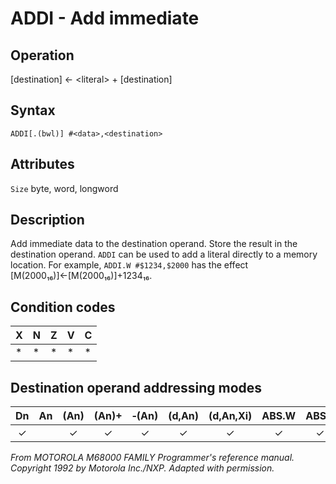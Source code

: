 # ADDI - Add immediate

## Operation
[destination] ← \<literal\> + [destination]

## Syntax
```assembly
ADDI[.(bwl)] #<data>,<destination>
```

## Attributes
`Size` byte, word, longword

## Description
Add immediate data to the destination operand. Store the result in the destination operand. `ADDI` can be used to add a literal directly to a memory location. For example, `ADDI.W #$1234,$2000` has the effect [M(2000₁₆)]←[M(2000₁₆)]+1234₁₆.

## Condition codes
|X|N|Z|V|C|
|--|--|--|--|--|
|*|*|*|*|*|

## Destination operand addressing modes
|Dn|An|(An)|(An)+|&#x2011;(An)|(d,An)|(d,An,Xi)|ABS.W|ABS.L|(d,PC)|(d,PC,Xn)|imm|
|:-:|:-:|:-:|:-:|:-:|:-:|:-:|:-:|:-:|:-:|:-:|:-:|
|✓||✓|✓|✓|✓|✓|✓|✓||||

*From MOTOROLA M68000 FAMILY Programmer's reference manual. Copyright 1992 by Motorola Inc./NXP. Adapted with permission.*